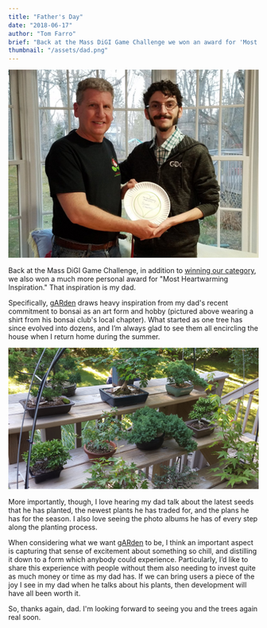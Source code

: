 ```yaml
---
title: "Father's Day"
date: "2018-06-17"
author: "Tom Farro"
brief: "Back at the Mass DiGI Game Challenge we won an award for 'Most Heartwarming Inspiration.' That inspiration is my dad."
thumbnail: "/assets/dad.png"
---
```

![dad](../assets/dad.png)

Back at the Mass DiGI Game Challenge, in addition to [winning our category](massdigi), we also won a much more personal award for "Most Heartwarming Inspiration." That inspiration is my dad.

<!--more-->

Specifically, [gARden](garden) draws heavy inspiration from my dad's recent commitment to bonsai as an art form and hobby (pictured above wearing a shirt from his bonsai club's local chapter). What started as one tree has since evolved into dozens, and I’m always glad to see them all encircling the house when I return home during the summer.

![trees](../assets/dad_bonsai.png)

More importantly, though, I love hearing my dad talk about the latest seeds that he has planted, the newest plants he has traded for, and the plans he has for the season. I also love seeing the photo albums he has of every step along the planting process. 

When considering what we want [gARden](garden) to be, I think an important aspect is capturing that sense of excitement about something so chill, and distilling it down to a form which anybody could experience. Particularly, I’d like to share this experience with people without them also needing to invest quite as much money or time as my dad has. If we can bring users a piece of the joy I see in my dad when he talks about his plants, then development will have all been worth it.

So, thanks again, dad. I'm looking forward to seeing you and the trees again real soon.


[garden]: ../games/garden
[massdigi]: ./2018-03-03-mass-digi
